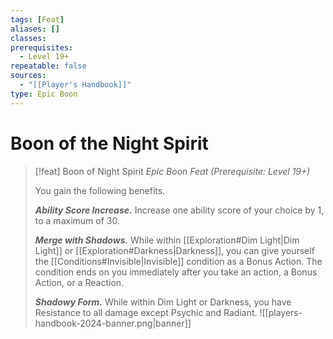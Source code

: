 ```yaml
---
tags: [Feat]
aliases: []
classes: 
prerequisites:
  - Level 19+
repeatable: false
sources:
  - "[[Player's Handbook]]"
type: Epic Boon
---
```

# Boon of the Night Spirit
>[!feat] Boon of Night Spirit
>_Epic Boon Feat (Prerequisite: Level 19+)_
>
>You gain the following benefits.
>
>**_Ability Score Increase._** Increase one ability score of your choice by 1, to a maximum of 30.
>
>**_Merge with Shadows._** While within [[Exploration#Dim Light\|Dim Light]] or [[Exploration#Darkness\|Darkness]], you can give yourself the [[Conditions#Invisible\|Invisible]] condition as a Bonus Action. The condition ends on you immediately after you take an action, a Bonus Action, or a Reaction.
>
>**_Shadowy Form._** While within Dim Light or Darkness, you have Resistance to all damage except Psychic and Radiant.
![[players-handbook-2024-banner.png|banner]]